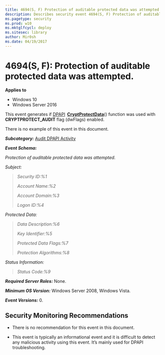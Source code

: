 ```yaml
---
title: 4694(S, F) Protection of auditable protected data was attempted. (Windows 10)
description: Describes security event 4694(S, F) Protection of auditable protected data was attempted.
ms.pagetype: security
ms.prod: w10
ms.mktglfcycl: deploy
ms.sitesec: library
author: Mir0sh
ms.date: 04/19/2017
---
```


# 4694(S, F): Protection of auditable protected data was attempted.

**Applies to**
-   Windows 10
-   Windows Server 2016


This event generates if [DPAPI](https://msdn.microsoft.com/en-us/library/ms995355.aspx)&thinsp; [**CryptProtectData**](https://msdn.microsoft.com/en-us/library/windows/desktop/aa380261(v=vs.85).aspx)() function was used with **CRYPTPROTECT\_AUDIT** flag (dwFlags) enabled.

There is no example of this event in this document.

***Subcategory:***&nbsp;[Audit DPAPI Activity](audit-dpapi-activity.md)

***Event Schema:***

*Protection of auditable protected data was attempted.*

*Subject:*

> *Security ID:%1*
>
> *Account Name:%2*
>
> *Account Domain:%3*
>
> *Logon ID:%4*

*Protected Data:*

> *Data Description:%6*
>
> *Key Identifier:%5*
>
> *Protected Data Flags:%7*
>
> *Protection Algorithms:%8*

*Status Information:*

> *Status Code:%9*

***Required Server Roles:*** None.

***Minimum OS Version:*** Windows Server 2008, Windows Vista.

***Event Versions:*** 0.

## Security Monitoring Recommendations

-   There is no recommendation for this event in this document.

-   This event is typically an informational event and it is difficult to detect any malicious activity using this event. It’s mainly used for DPAPI troubleshooting.


